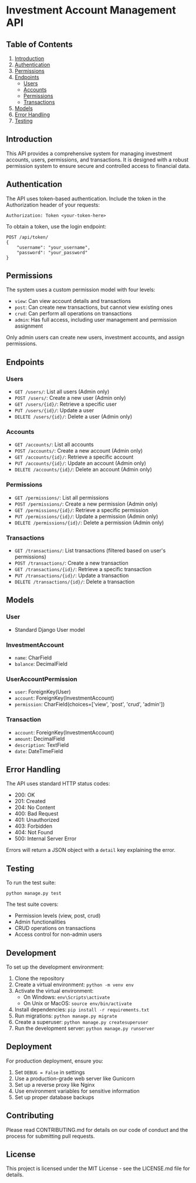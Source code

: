 # Investment Account Management API

## Table of Contents
1. [Introduction](#introduction)
2. [Authentication](#authentication)
3. [Permissions](#permissions)
4. [Endpoints](#endpoints)
   - [Users](#users)
   - [Accounts](#accounts)
   - [Permissions](#permissions-1)
   - [Transactions](#transactions)
5. [Models](#models)
6. [Error Handling](#error-handling)
7. [Testing](#testing)

## Introduction

This API provides a comprehensive system for managing investment accounts, users, permissions, and transactions. It is designed with a robust permission system to ensure secure and controlled access to financial data.

## Authentication

The API uses token-based authentication. Include the token in the Authorization header of your requests:

```
Authorization: Token <your-token-here>
```

To obtain a token, use the login endpoint:

```
POST /api/token/
{
    "username": "your_username",
    "password": "your_password"
}
```

## Permissions

The system uses a custom permission model with four levels:

- `view`: Can view account details and transactions
- `post`: Can create new transactions, but cannot view existing ones
- `crud`: Can perform all operations on transactions
- `admin`: Has full access, including user management and permission assignment

Only admin users can create new users, investment accounts, and assign permissions.

## Endpoints

### Users

- `GET /users/`: List all users (Admin only)
- `POST /users/`: Create a new user (Admin only)
- `GET /users/{id}/`: Retrieve a specific user
- `PUT /users/{id}/`: Update a user
- `DELETE /users/{id}/`: Delete a user (Admin only)

### Accounts

- `GET /accounts/`: List all accounts
- `POST /accounts/`: Create a new account (Admin only)
- `GET /accounts/{id}/`: Retrieve a specific account
- `PUT /accounts/{id}/`: Update an account (Admin only)
- `DELETE /accounts/{id}/`: Delete an account (Admin only)

### Permissions

- `GET /permissions/`: List all permissions
- `POST /permissions/`: Create a new permission (Admin only)
- `GET /permissions/{id}/`: Retrieve a specific permission
- `PUT /permissions/{id}/`: Update a permission (Admin only)
- `DELETE /permissions/{id}/`: Delete a permission (Admin only)

### Transactions

- `GET /transactions/`: List transactions (filtered based on user's permissions)
- `POST /transactions/`: Create a new transaction
- `GET /transactions/{id}/`: Retrieve a specific transaction
- `PUT /transactions/{id}/`: Update a transaction
- `DELETE /transactions/{id}/`: Delete a transaction

## Models

### User
- Standard Django User model

### InvestmentAccount
- `name`: CharField
- `balance`: DecimalField

### UserAccountPermission
- `user`: ForeignKey(User)
- `account`: ForeignKey(InvestmentAccount)
- `permission`: CharField(choices=['view', 'post', 'crud', 'admin'])

### Transaction
- `account`: ForeignKey(InvestmentAccount)
- `amount`: DecimalField
- `description`: TextField
- `date`: DateTimeField

## Error Handling

The API uses standard HTTP status codes:

- 200: OK
- 201: Created
- 204: No Content
- 400: Bad Request
- 401: Unauthorized
- 403: Forbidden
- 404: Not Found
- 500: Internal Server Error

Errors will return a JSON object with a `detail` key explaining the error.

## Testing

To run the test suite:

```
python manage.py test
```

The test suite covers:
- Permission levels (view, post, crud)
- Admin functionalities
- CRUD operations on transactions
- Access control for non-admin users

## Development

To set up the development environment:

1. Clone the repository
2. Create a virtual environment: `python -m venv env`
3. Activate the virtual environment:
   - On Windows: `env\Scripts\activate`
   - On Unix or MacOS: `source env/bin/activate`
4. Install dependencies: `pip install -r requirements.txt`
5. Run migrations: `python manage.py migrate`
6. Create a superuser: `python manage.py createsuperuser`
7. Run the development server: `python manage.py runserver`

## Deployment

For production deployment, ensure you:
1. Set `DEBUG = False` in settings
2. Use a production-grade web server like Gunicorn
3. Set up a reverse proxy like Nginx
4. Use environment variables for sensitive information
5. Set up proper database backups

## Contributing

Please read CONTRIBUTING.md for details on our code of conduct and the process for submitting pull requests.

## License

This project is licensed under the MIT License - see the LICENSE.md file for details.